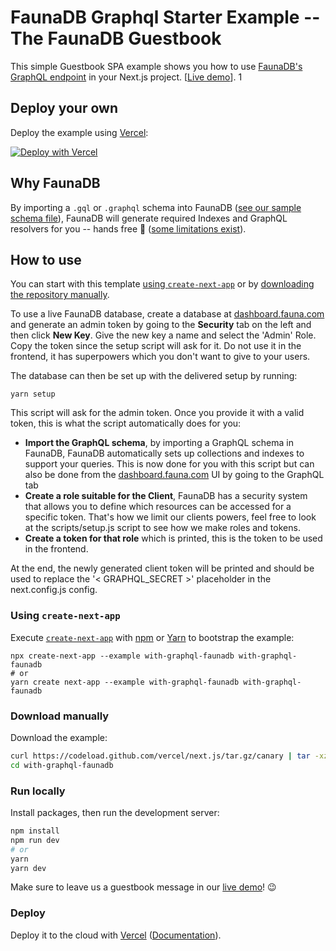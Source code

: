 # FaunaDB Graphql Starter Example -- The FaunaDB Guestbook

This simple Guestbook SPA example shows you how to use [FaunaDB's GraphQL endpoint](https://docs.fauna.com/fauna/current/api/graphql/) in your Next.js project. [[Live demo](https://with-graphql-faunadb.now.sh/)]. 1

## Deploy your own

Deploy the example using [Vercel](https://vercel.com):

[![Deploy with Vercel](https://vercel.com/button)](https://vercel.com/import/project?template=https://github.com/vercel/next.js/tree/canary/examples/with-graphql-faunadb)

## Why FaunaDB

By importing a `.gql` or `.graphql` schema into FaunaDB ([see our sample schema file](./schema.gql)), FaunaDB will generate required Indexes and GraphQL resolvers for you -- hands free 👐 ([some limitations exist](https://docs.fauna.com/fauna/current/api/graphql/#limitations)).

## How to use

You can start with this template [using `create-next-app`](#using-create-next-app) or by [downloading the repository manually](#download-manually).

To use a live FaunaDB database, create a database at [dashboard.fauna.com](https://dashboard.fauna.com/) and generate an admin token by going to the **Security** tab on the left and then click **New Key**. Give the new key a name and select the 'Admin' Role. Copy the token since the setup script will ask for it. Do not use it in the frontend, it has superpowers which you don't want to give to your users.

The database can then be set up with the delivered setup by running:

```
yarn setup
```

This script will ask for the admin token. Once you provide it with a valid token, this is what the script automatically does for you:

- **Import the GraphQL schema**, by importing a GraphQL schema in FaunaDB, FaunaDB automatically sets up collections and indexes to support your queries. This is now done for you with this script but can also be done from the [dashboard.fauna.com](https://dashboard.fauna.com/) UI by going to the GraphQL tab
- **Create a role suitable for the Client**, FaunaDB has a security system that allows you to define which resources can be accessed for a specific token. That's how we limit our clients powers, feel free to look at the scripts/setup.js script to see how we make roles and tokens.
- **Create a token for that role** which is printed, this is the token to be used in the frontend.

At the end, the newly generated client token will be printed and should be used to replace the '< GRAPHQL_SECRET >' placeholder in the next.config.js config.

### Using `create-next-app`

Execute [`create-next-app`](https://github.com/vercel/next.js/tree/canary/packages/create-next-app) with [npm](https://docs.npmjs.com/cli/init) or [Yarn](https://yarnpkg.com/lang/en/docs/cli/create/) to bootstrap the example:

```
npx create-next-app --example with-graphql-faunadb with-graphql-faunadb
# or
yarn create next-app --example with-graphql-faunadb with-graphql-faunadb
```

### Download manually

Download the example:

```bash
curl https://codeload.github.com/vercel/next.js/tar.gz/canary | tar -xz --strip=2 next.js-canary/examples/with-graphql-faunadb
cd with-graphql-faunadb
```

### Run locally

Install packages, then run the development server:

```bash
npm install
npm run dev
# or
yarn
yarn dev
```

Make sure to leave us a guestbook message in our [live demo](https://with-graphql-faunadb.now.sh/)! 😉

### Deploy

Deploy it to the cloud with [Vercel](https://vercel.com/import?filter=next.js&utm_source=github&utm_medium=readme&utm_campaign=next-example) ([Documentation](https://nextjs.org/docs/deployment)).
